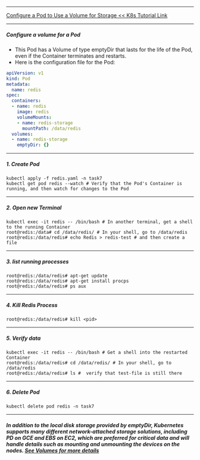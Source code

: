 *********************************************************************
[Configure a Pod to Use a Volume for Storage << K8s Tutorial Link](https://kubernetes.io/docs/tasks/configure-pod-container/configure-volume-storage/)
*********************************************************************
##### Configure a volume for a Pod
* This Pod has a Volume of type emptyDir that lasts for the life of the Pod, even if the Container terminates and restarts.
* Here is the configuration file for the Pod:
```yaml
apiVersion: v1
kind: Pod
metadata:
  name: redis
spec:
  containers:
  - name: redis
    image: redis
    volumeMounts:
    - name: redis-storage
      mountPath: /data/redis
  volumes:
  - name: redis-storage
    emptyDir: {}
```
*********************************************************************
##### 1. Create Pod
```shell
kubectl apply -f redis.yaml -n task7
kubectl get pod redis --watch # Verify that the Pod's Container is running, and then watch for changes to the Pod
```
*********************************************************************
##### 2. Open new Terminal
```shell
kubectl exec -it redis -- /bin/bash # In another terminal, get a shell to the running Container
root@redis:/data# cd /data/redis/ # In your shell, go to /data/redis
root@redis:/data/redis# echo Redis > redis-test # and then create a file
```
*********************************************************************
##### 3. list running processes
```shell
root@redis:/data/redis# apt-get update
root@redis:/data/redis# apt-get install procps
root@redis:/data/redis# ps aux
```
*********************************************************************
##### 4. Kill Redis Process
```shell
root@redis:/data/redis# kill <pid>
```
*********************************************************************
##### 5. Verify data  
```shell
kubectl exec -it redis -- /bin/bash # Get a shell into the restarted Container
root@redis:/data/redis# cd /data/redis/ # In your shell, go to /data/redis
root@redis:/data/redis# ls #  verify that test-file is still there
```
*********************************************************************
##### 6. Delete Pod
```shell
kubectl delete pod redis -n task7
```
*********************************************************************
##### In addition to the local disk storage provided by emptyDir, Kubernetes supports many different network-attached storage solutions, including PD on GCE and EBS on EC2, which are preferred for critical data and will handle details such as mounting and unmounting the devices on the nodes. [See Volumes for more details](https://kubernetes.io/docs/concepts/storage/volumes/)

